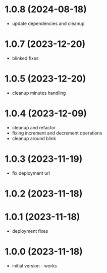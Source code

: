 # 1.0.8 (2024-08-18)

* update dependencies and cleanup

# 1.0.7 (2023-12-20)

* blinked fixes

# 1.0.5 (2023-12-20)

* cleanup minutes handling

# 1.0.4 (2023-12-09)

* cleanup and refactor
* fixing increment and decrement operations
* cleanup around blink


# 1.0.3 (2023-11-19)

* fix deployment url

# 1.0.2 (2023-11-18)
# 1.0.1 (2023-11-18)

* deployment fixes

# 1.0.0 (2023-11-18)

* initial version - works
